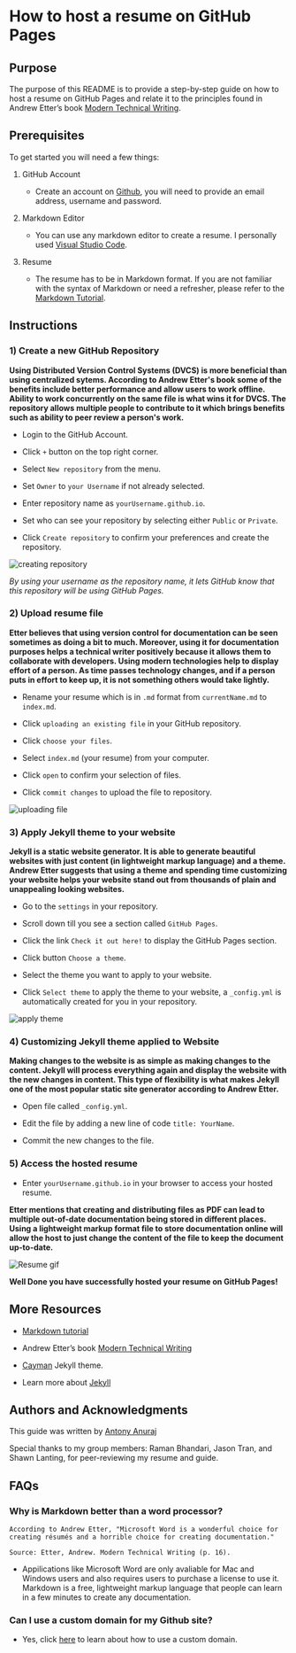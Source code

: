 # How to host a resume on GitHub Pages  

## Purpose  

The purpose of this README is to provide a step-by-step guide on how to host a resume on GitHub Pages and relate it to the principles found in Andrew Etter’s book [Modern Technical Writing](https://www.amazon.ca/Modern-Technical-Writing-Introduction-Documentation-ebook/dp/B01A2QL9SS).  

## Prerequisites  

To get started you will need a few things:  

1) GitHub Account  
    - Create an account on [Github](https://github.com), you will need to provide an email address, username and password.  

2) Markdown Editor 

    - You can use any markdown editor to create a resume. I personally used [Visual Studio Code](https://code.visualstudio.com/).  

3) Resume  

    - The resume has to be in Markdown format. If you are not familiar with  the syntax of Markdown or need a refresher, please refer to the [Markdown Tutorial](https://www.markdowntutorial.com/).  


## Instructions  

### 1) Create a new GitHub Repository  

**Using Distributed Version Control Systems (DVCS) is more beneficial than using centralized sytems. According to Andrew Etter's book some of the benefits include better performance and allow users to work offline. Ability to work concurrently on the same file is what wins it for DVCS. The repository allows multiple people to contribute to it which brings benefits such as ability to peer review a person's work.**

   - Login to the GitHub Account.  

   - Click `+` button on the top right corner.  

   - Select `New repository` from the menu.  

   - Set `Owner` to `your Username` if not already selected.  

   - Enter repository name as `yourUsername.github.io`.  

   - Set who can see your repository by selecting either `Public` or `Private`.  

   - Click `Create repository` to confirm your preferences and create the repository.     

![creating repository](gifs/createRepository.gif)  

_By using your username as the repository name, it lets GitHub know that this repository will be using GitHub Pages._  

### 2) Upload resume file  

**Etter believes that using version control for documentation can be seen sometimes as doing a bit to much. Moreover, using it for documentation purposes helps a technical writer positively because it allows them to collaborate with developers. Using modern technologies help to display effort of a person. As time passes technology changes, and if a person puts in effort to keep up, it is not something others would take lightly.**

   - Rename your resume which is in `.md` format from `currentName.md` to `index.md`.  

   - Click `uploading an existing file` in your GitHub repository.  

   - Click `choose your files`.  

   - Select `index.md` (your resume) from your computer.  

   - Click `open` to confirm your selection of files.  

   - Click `commit changes` to upload the file to repository.  

    
![uploading file](gifs/fileUpload.gif)  

### 3) Apply Jekyll theme to your website  

**Jekyll is a static website generator. It is able to generate beautiful websites with just content (in lightweight markup language) and a theme. Andrew Etter suggests that using a theme and spending time customizing your website helps your website stand out from thousands of plain and unappealing looking websites.**

   - Go to the `settings` in your repository.  

   - Scroll down till you see a section called `GitHub Pages`.  

   - Click the link `Check it out here!` to display the GitHub Pages section.  

   - Click button `Choose a theme`.

   - Select the theme you want to apply to your website.  

   - Click `Select theme` to apply the theme to your website, a `_config.yml` is automatically created for you in your repository.  

![apply theme](gifs/applyTheme.gif)  

### 4) Customizing Jekyll theme applied to Website  

**Making changes to the website is as simple as making changes to the content. Jekyll will process everything again and display the website with the new changes in content. This type of flexibility is what makes Jekyll one of the most popular static site generator according to Andrew Etter.**

- Open file called `_config.yml`.  

- Edit the file by adding a new line of code `title: YourName`.  

- Commit the new changes to the file.  

### 5) Access the hosted resume  

- Enter `yourUsername.github.io` in your browser to access your hosted resume.  

**Etter mentions that creating and distributing files as PDF can lead to multiple out-of-date documentation being stored in different places. Using a lightweight markup format file to store documentation online will allow the host to just change the content of the file to keep the document up-to-date.**

![Resume gif](gifs/resume.gif)  

**Well Done you have successfully hosted your resume on GitHub Pages!**  

## More Resources  

- [Markdown tutorial](https://www.markdowntutorial.com/)  

- Andrew Etter’s book [Modern Technical Writing](https://www.amazon.ca/Modern-Technical-Writing-Introduction-Documentation-ebook/dp/B01A2QL9SS)  

- [Cayman](https://github.com/pages-themes/cayman) Jekyll theme.  

- Learn more about [Jekyll](https://jekyllrb.com/)  

## Authors and Acknowledgments  

This guide was written by [Antony Anuraj](https://github.com/antonyanuraj)  

Special thanks to my group members: Raman Bhandari, Jason Tran, and Shawn Lanting, for peer-reviewing my resume and guide.

## FAQs  

### Why is Markdown better than a word processor?  

    According to Andrew Etter, "Microsoft Word is a wonderful choice for creating résumés and a horrible choice for creating documentation."  

    Source: Etter, Andrew. Modern Technical Writing (p. 16).  

- Appilications like Microsoft Word are only avaliable for Mac and Windows users and also requires users to purchase a license to use it. Markdown is a free, lightweight markup language that people can learn in a few minutes to create any documentation.  

### Can I use a custom domain for my Github site?  

  - Yes, click [here](https://docs.github.com/en/pages/configuring-a-custom-domain-for-your-github-pages-site/about-custom-domains-and-github-pages) to learn about how to use a custom domain.  